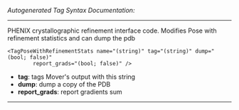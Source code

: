 _Autogenerated Tag Syntax Documentation:_

---
PHENIX crystallographic refinement interface code.  Modifies Pose with refinement statistics and can dump the pdb

```
<TagPoseWithRefinementStats name="(string)" tag="(string)" dump="(bool; false)"
        report_grads="(bool; false)" />
```

-   **tag**: tags Mover's output with this string
-   **dump**: dump a copy of the PDB
-   **report_grads**: report gradients sum

---
